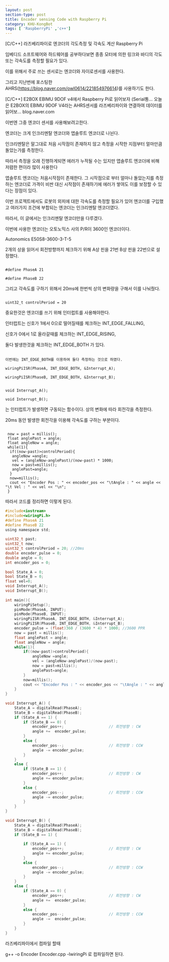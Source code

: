 ```yaml
---
layout: post
section-type: post
title: Encoder sensing Code with Raspberry Pi
category: KHU-KongBot
tags: [ 'RaspberryPi' ,'c++']
---
```


[C/C++] 라즈베리파이로 엔코더의 각도측정 및 각속도 계산  Raspberry Pi

임베디드 소프트웨어와 하드웨어를 공부하다보면 종종 모터에 의한 링크와 바디의 각도 또는 각속도를 측정할 필요가 있다.

이를 위해서 주로 쓰는 센서로는 엔코더와 자이로센서를 사용한다.



그리고 지난번에 포스팅한 AHRS(https://blog.naver.com/owl0614/221854976614)를 사용하기도 한다.


[C/C++] E2BOX EBIMU 9DOF v4에서 Raspberry Pi로 읽어보자 (Serial통...
오늘은 E2BOX의 EBIMU 9DOF V4라는 AHRS센서를 라즈베리파이와 연결하여 데이터를 읽어보...
blog.naver.com

﻿이번엔 그중 엔코더 센서를 사용해보려고한다.

엔코더는 크게 인크리멘탈 엔코더와 앱솔루트 엔코더로 나뉜다.



인크리멘탈은 말그대로 처음 시작점이 존재하지 않고 측정을 시작한 지점부터 얼마만큼 돌았는가를 측정한다.

따라서 측정을 오래 진행하게되면 에러가 누적될 수는 있지만 앱솔루트 엔코더에 비해 저렴한 편이라 많이 사용한다



앱솔루트 엔코더는 처음시작점이 존재한다. 그 시작점으로 부터 얼마나 돌았는지를 측정하는 엔코더로 가격이 비싼 대신 시작점이 존재하기에 에러가 쌓여도 이를 보정할 수 있다는 장점이 있다.



이번 프로젝트에서도 로봇의 외피에 대한 각속도를 측정할 필요가 있어 엔코더를 구입했고 여러가지 조건에 부합되는 엔코더는 인크리멘탈 엔코더였다.

따라서, 이 글에서는 인크리멘탈 엔코더만을 다루겠다.



이번에 사용한 엔코더는 오토노믹스 사의 P/R이 3600인 엔코더이다.

Autonomics E50S8-3600-3-T-5



﻿2개의 상을 읽어서 회전방향까지 체크하기 위해 A상 핀을 21번 B상 핀을 22번으로 설정했다.
<pre><code data-trim class="yml">
#define PhaseA 21

#define PhaseB 22
</code></pre>


그리고 각속도를 구하기 위해서 20ms에 한번씩 상의 변화량을 구해서 이를 나눠줬다.
<pre><code data-trim class="yml">
uint32_t controlPeriod = 20
</code></pre>


중요한것은 엔코더를 쓰기 위해 인터럽트를 사용해야한다. 

인터럽트는 신호가 1에서 0으로 떨어질때를 체크하는 INT_EDGE_FALLING,

신호가 0에서 1로 올라갈때를 체크하는  INT_EDGE_RISING,

둘다 발생한것을 체크하는 INT_EDGE_BOTH​﻿ 가 있다.


<pre><code data-trim class="yml">
이번에는 INT_EDGE_BOTH를 이용하여 둘다 측정하는 것으로 하였다.

wiringPiISR(PhaseA, INT_EDGE_BOTH, &Interrupt_A);

wiringPiISR(PhaseB, INT_EDGE_BOTH, &Interrupt_B);
</code></pre>

<pre><code data-trim class="yml">
void Interrupt_A();

void Interrupt_B();
</code></pre>
는 인터럽트가 발생하면 구동되는 함수이다. 상의 변화에 따라 회전각을 측정한다.



20ms 동안 발생한 회전각을 이용해 각속도를 구하는 부분이다.

<pre><code data-trim class="yml">
 now = past = millis();
 float anglePast = angle;
 float angleNow = angle;
 while(1){
  if((now-past)>controlPeriod){
   angleNow =angle;
   vel = (angleNow-anglePast)/(now-past) * 1000;
   now = past=millis();
   anglePast=angle;
  }
  now=millis();
  cout << "Encoder Pos : " << encoder_pos << "\tAngle : " << angle << "\t Vel : " << vel << "\n";
 }
</code></pre>

따라서 코드를 정리하면 이렇게 된다.




```c
#include<iostream>
#include<wiringPi.h>
#define PhaseA 21
#define PhaseB 22
using namespace std;
 
uint32_t past;
uint32_t now;
uint32_t controlPeriod = 20; //20ms
double encoder_pulse = 0;
double angle = 0;
int encoder_pos = 0;
 
bool State_A = 0;
bool State_B = 0;
float vel=0;
void Interrupt_A();
void Interrupt_B(); 
 
int main(){
    wiringPiSetup();
    pinMode(PhaseA, INPUT);
    pinMode(PhaseB, INPUT);
    wiringPiISR(PhaseA, INT_EDGE_BOTH, &Interrupt_A);
    wiringPiISR(PhaseB, INT_EDGE_BOTH, &Interrupt_B);
    encoder_pulse = (float)360 / (3600 * 4) * 1000; //3600 PPR    
    now = past = millis();
    float anglePast = angle;
    float angleNow = angle;
    while(1){
        if((now-past)>controlPeriod){
            angleNow =angle;
            vel = (angleNow-anglePast)/(now-past);
            now = past=millis();
            anglePast=angle;
        }
        now=millis();
        cout << "Encoder Pos : " << encoder_pos << "\tAngle : " << angle << "\t Vel : " << vel << "\n";
    }
}
 
void Interrupt_A() {
    State_A = digitalRead(PhaseA);
    State_B = digitalRead(PhaseB);
    if (State_A == 1) {
        if (State_B == 0) {
            encoder_pos++;                    // 회전방향 : CW
            angle +=  encoder_pulse;
        }
        else {
            encoder_pos--;                    // 회전방향 : CCW
            angle -= encoder_pulse;
        }
    }
    else {
        if (State_B == 1) {
            encoder_pos++;                    // 회전방향 : CW
            angle += encoder_pulse;
        }
        else {
            encoder_pos--;                    // 회전방향 : CCW
            angle -= encoder_pulse;
        }
    }
}
 
void Interrupt_B() {
    State_A = digitalRead(PhaseA);
    State_B = digitalRead(PhaseB);
    if (State_B == 1) {
 
        if (State_A == 1) {
            encoder_pos++;                    // 회전방향 : CW
            angle += encoder_pulse;
        }
        else {
            encoder_pos--;                    // 회전방향 : CCW
            angle -= encoder_pulse;
        }
    }
    else {
        if (State_A == 0) {
            encoder_pos++;                    // 회전방향 : CW
            angle +=  encoder_pulse;
        }
        else {
            encoder_pos--;                    // 회전방향 : CCW
            angle -=  encoder_pulse;
        }
    }
}
```




라즈베리파이에서 컴파일 할때 

g++ -o Encoder Encoder.cpp -lwiringPi   로 컴파일하면 된다. 


